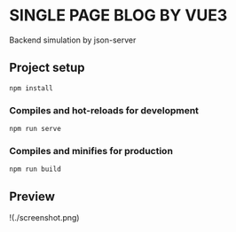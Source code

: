 # SINGLE PAGE BLOG BY VUE3
Backend simulation by json-server

## Project setup
```
npm install
```

### Compiles and hot-reloads for development
```
npm run serve
```

### Compiles and minifies for production
```
npm run build
```

## Preview
!(./screenshot.png)
